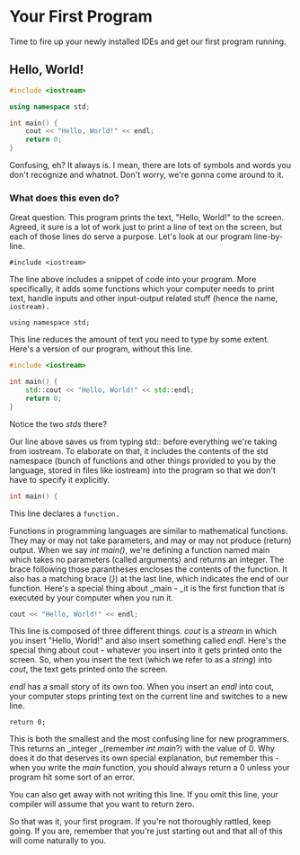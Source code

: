 # Your First Program

Time to fire up your newly installed IDEs and get our first program running.

## Hello, World!

```cpp
#include <iostream>

using namespace std;

int main() {
    cout << "Hello, World!" << endl;
    return 0;
}
```

Confusing, eh? It always is. I mean, there are lots of symbols and words you don't recognize and whatnot. Don't worry, we're gonna come around to it.

### What does this even do?

Great question. This program prints the text, "Hello, World!" to the screen. Agreed, it sure is a lot of work just to print a line of text on the screen, but each of those lines do serve a purpose. Let's look at our program line-by-line.

```
#include <iostream>
```

The line above includes a snippet of code into your program. More specifically, it adds some functions which your computer needs to print text, handle inputs and other input-output related stuff \(hence the name, `iostream).`

```
using namespace std;
```

This line reduces the amount of text you need to type by some extent. Here's a version of our program, without this line.

```cpp
#include <iostream>

int main() {
    std::cout << "Hello, World!" << std::endl;
    return 0;
}
```

Notice the two _stds_ there?

Our line above saves us from typing std:: before everything we're taking from iostream. To elaborate on that, it includes the contents of the std namespace \(bunch of functions and other things provided to you by the language, stored in files like iostream\) into the program so that we don't have to specify it explicitly.

```cpp
int main() {
```

This line declares a `function.`

Functions in programming languages are similar to mathematical functions. They may or may not take parameters, and may or may not produce \(return\) output. When we say _int main\(\)_, we're defining a function named main which takes no parameters \(called arguments\) and returns an integer. The brace following those parantheses encloses the contents of the function. It also has a matching brace \(_}_\) at the last line, which indicates the end of our function. Here's a special thing about \_main - \_it is the first function that is executed by your computer when you run it.

```cpp
cout << "Hello, World!" << endl;
```

This line is composed of three different things. _cout_ is a _stream_ in which you insert "Hello, World!" and also insert something called _endl_. Here's the special thing about cout - whatever you insert into it gets printed onto the screen. So, when you insert the text \(which we refer to as a _string_\) into _cout_, the text gets printed onto the screen.

_endl_ has a small story of its own too. When you insert an _endl_ into cout, your computer stops printing text on the current line and switches to a new line.

`return 0;`

This is both the smallest and the most confusing line for new programmers. This returns an _integer _\(remember _int main_?\) with the value of 0. Why does it do that deserves its own special explanation, but remember this - when you write the _main_ function, you should always return a 0 unless your program hit some sort of an error.

You can also get away with not writing this line. If you omit this line, your compiler will assume that you want to return zero.

So that was it, your first program. If you're not thoroughly rattled, keep going. If you are, remember that you're just starting out and that all of this will come naturally to you.

